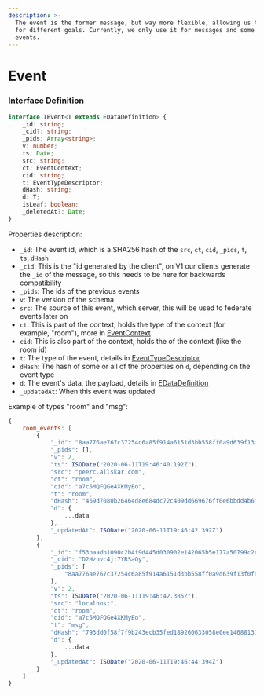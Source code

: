 ```yaml
---
description: >-
  The event is the former message, but way more flexible, allowing us to use it
  for different goals. Currently, we only use it for messages and some room
  events.
---
```


# Event

### Interface Definition

```typescript
interface IEvent<T extends EDataDefinition> {
	_id: string;
	_cid?: string;
	_pids: Array<string>;
	v: number;
	ts: Date;
	src: string;
	ct: EventContext;
	cid: string;
	t: EventTypeDescriptor;
	dHash: string;
	d: T;
	isLeaf: boolean;
	_deletedAt?: Date;
}
```

Properties description:

* `_id`: The event id, which is a SHA256 hash of the `src`, `ct`, `cid`, `_pids`, `t`, `ts`, `dHash`
* `_cid`: This is the "id generated by the client", on V1 our clients generate the `_id` of the message, so this needs to be here for backwards compatibility
* `_pids`: The ids of the previous events
* `v`: The version of the schema
* `src`: The source of this event, which server, this will be used to federate events later on
* `ct`: This is part of the context, holds the type of the context \(for example, "room"\), more in [EventContext](event-context.md)
* `cid`: This is also part of the context, holds the of the context \(like the room id\)
* `t`: The type of the event, details in [EventTypeDescriptor](event-type-descriptor.md)
* `dHash`: The hash of some or all of the properties on `d`, depending on the event type
* `d`: The event's data, the payload, details in [EDataDefinition](event-data-definition/)
* `_updatedAt`: When this event was updated

Example of types "room" and "msg":

```javascript
{
    room_events: [
        {
            "_id": "8aa776ae767c37254c6a85f914a6151d3bb558ff0a9d639f13f0fe5f11af92db",
            "_pids": [],
            "v": 2,
            "ts": ISODate("2020-06-11T19:46:40.192Z"),
            "src": "peerc.allskar.com",
            "ct": "room",
            "cid": "a7c5MQFQGe4XKMyEo",
            "t": "room",
            "dHash": "469d7080b26464d8e684dc72c409dd669676ff0e6bbdd4b6f3392c4cb1fd780d",
            "d": {
                ...data
            },
            "_updatedAt": ISODate("2020-06-11T19:46:42.392Z")
        },
        {
            "_id": "f53baadb1090c2b4f9d445d030902e142065b5e177a50799c2cc6b1d2a75800e",
            "_cid": "D2Hznvc4jt7YRSaQy",
            "_pids": [
                "8aa776ae767c37254c6a85f914a6151d3bb558ff0a9d639f13f0fe5f11af92db"
            ],
            "v": 2,
            "ts": ISODate("2020-06-11T19:46:42.385Z"),
            "src": "localhost",
            "ct": "room",
            "cid": "a7c5MQFQGe4XKMyEo",
            "t": "msg",
            "dHash": "793dd0f58f7f9b243ecb35fed189260633058e0ee1468813148b4e8b33567a2e",
            "d": {
                ...data
            },
            "_updatedAt": ISODate("2020-06-11T19:46:44.394Z")
        }
    ]
}
```

